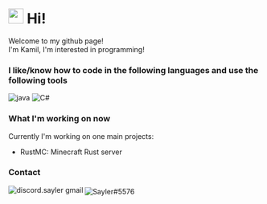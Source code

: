 <h1><img src="https://emojis.slackmojis.com/emojis/images/1531849430/4246/blob-sunglasses.gif?1531849430" width="30"/> Hi! </h1>


<p>Welcome to my github page! </br> I'm Kamil, I'm interested in programming!
<h3>I like/know how to code in the following languages and use the following tools</h3>
<p>
  <img alt="java" src="https://img.shields.io/badge/Java-%23ED8B00.svg?style=flat-square&logo=java&logoColor=white" />
  <img alt="C#" src="https://img.shields.io/badge/-C%23-239120?style=flat-square&logo=C%20sharp&logoColor=white" />
</p>

<h3>What I'm working on now</h3>
Currently I'm working on one main projects:

- RustMC: Minecraft Rust server

<h3>Contact</h3>
<a href="mailto:discord.sayler@gmail.com">
  <img align="left" alt="discord.sayler gmail" src="https://img.shields.io/badge/-discord.sayler@gmail.com-EA4335?style=flat-                      square&logo=Gmail&logoColor=white" />
</a>
<h4> </h4>
<a href="https://discord.com/channels/@me/448834616636211200">
  <img align="left" alt="Sayler#5576" src="https://img.shields.io/badge/-Sayler5576-355FEA?style=flat-                      square&logo=Discord&logoColor=white" />
</a>

<br/>
